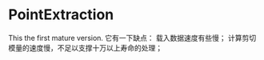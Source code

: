 # PointExtraction
This the first mature version.
它有一下缺点：
     载入数据速度有些慢；
     计算剪切模量的速度慢，不足以支撑十万以上寿命的处理；
     
